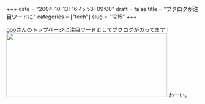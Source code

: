 +++
date = "2004-10-13T16:45:53+09:00"
draft = false
title = "ブクログが注目ワードに"
categories = ["tech"]
slug = "1215"
+++

<a href="http://goo.ne.jp" target="_blank">goo</a>さんのトップページに注目ワードとしてブクログがのってます！
<img src="http://ieiriblog.jugem.jp/?image=4052" width="420" height="167" alt="" class="pict" />
わーい。
